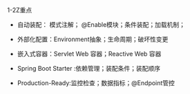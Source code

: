 1-2Z重点



* 自动装配： 模式注解； @Enable模块；条件装配；加载机制；

* 外部化配置：Environment抽象；生命周期；破坏性变更

* 嵌入式容器：Servlet Web 容器；Reactive Web 容器

* Spring Boot Starter :依赖管理；装配条件；装配顺序

* Production-Ready:监控检查；数据指标；@Endpoint管控


